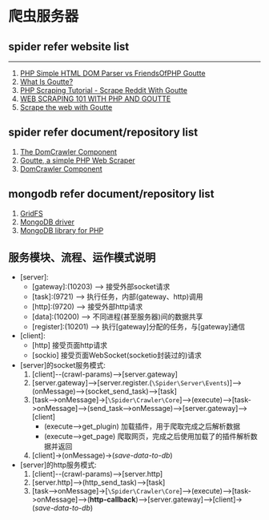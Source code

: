 # 爬虫服务器

## spider refer website list
----------------------
1. [PHP Simple HTML DOM Parser vs FriendsOfPHP Goutte](http://vegibit.com/php-simple-html-dom-parser-vs-friendsofphp-goutte/)
2. [What Is Goutte?](http://vegibit.com/what-is-goutte/)
3. [PHP Scraping Tutorial - Scrape Reddit With Goutte](http://www.automationfuel.com/php-scraping-tutorial-scrape-reddit-with-goutte/)
4. [WEB SCRAPING 101 WITH PHP AND GOUTTE](http://safeerahmed.uk/web-scraping-101-with-php-and-goutte)
5. [Scrape the web with Goutte](https://incarnated.net/blog/scrape-web-goutte/)

## spider refer document/repository list
1. [The DomCrawler Component](https://symfony.com/doc/current/components/dom_crawler.html)
2. [Goutte, a simple PHP Web Scraper](https://github.com/FriendsOfPHP/Goutte)
3. [DomCrawler Component](https://github.com/symfony/dom-crawler)

## mongodb refer document/repository list
1. [GridFS](https://docs.mongodb.com/php-library/master/tutorial/gridfs/)
2. [MongoDB driver](http://php.net/manual/zh/set.mongodb.php)
3. [MongoDB library for PHP](https://github.com/mongodb/mongo-php-library)

## 服务模块、流程、运作模式说明
* [server]:
    - [gateway]:(10203) --> 接受外部socket请求
    - [task]:(9721) --> 执行任务，内部(gateway、http)调用
    - [http]:(9720) --> 接受外部http请求
    - [data]:(10200) --> 不同进程(甚至服务器)间的数据共享
    - [register]:(10201) --> 执行[gateway]分配的任务，与[gateway]通信
* [client]:
    - [http] 接受页面http请求
    - [sockio] 接受页面WebSocket(socketio封装过的)请求
* [server]的socket服务模式:
    1. [client]--(crawl-params)-->[server.gateway]
    2. [server.gateway]-->[server.register.(`\Spider\Server\Events`)]-->(onMessage)-->(socket_send_task)-->[task]
    3. [task-->onMessage]->[`\Spider\Crawler\Core`]-->(execute)-->[task->onMessage]-->(send_task-->onMessage)-->[server.gateway]-->[client]
        * (execute-->get_plugin) 加载插件，用于爬取完成之后解析数据
        * (execute-->get_page) 爬取网页，完成之后使用加载了的插件解析数据并返回
    4. [client]->(onMessage)->(*save-data-to-db*)
* [server]的http服务模式:
    1. [client]--(crawl-params)-->[server.http]
    2. [server.http]-->(http_send_task)-->[task]
    3. [task-->onMessage]->[`\Spider\Crawler\Core`]-->(execute)-->[task->onMessage]-->(**http-callback**)-->[server.gateway]-->[client]->(*save-data-to-db*)
